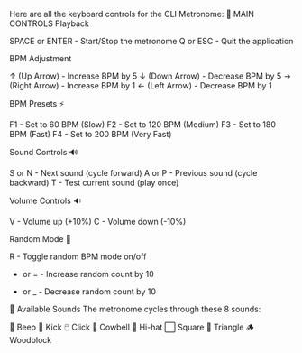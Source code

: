 Here are all the keyboard controls for the CLI Metronome:
🎹 MAIN CONTROLS
Playback

SPACE or ENTER - Start/Stop the metronome
Q or ESC - Quit the application

BPM Adjustment

↑ (Up Arrow) - Increase BPM by 5
↓ (Down Arrow) - Decrease BPM by 5
→ (Right Arrow) - Increase BPM by 1
← (Left Arrow) - Decrease BPM by 1

BPM Presets ⚡

F1 - Set to 60 BPM (Slow)
F2 - Set to 120 BPM (Medium)
F3 - Set to 180 BPM (Fast)
F4 - Set to 200 BPM (Very Fast)

Sound Controls 🔊

S or N - Next sound (cycle forward)
A or P - Previous sound (cycle backward)
T - Test current sound (play once)

Volume Controls 🔉

V - Volume up (+10%)
C - Volume down (-10%)

Random Mode 🎲

R - Toggle random BPM mode on/off
+ or = - Increase random count by 10
- or _ - Decrease random count by 10

🎵 Available Sounds
The metronome cycles through these 8 sounds:

🔔 Beep
🥁 Kick
🖱️ Click
🔔 Cowbell
🎺 Hi-hat
⬜ Square
🔺 Triangle
🪵 Woodblock
